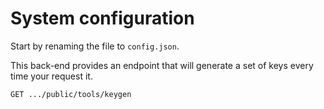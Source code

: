 # System configuration

Start by renaming the file to `config.json`.

This back-end provides an endpoint that will generate a set of keys every time your request it.

    GET .../public/tools/keygen

